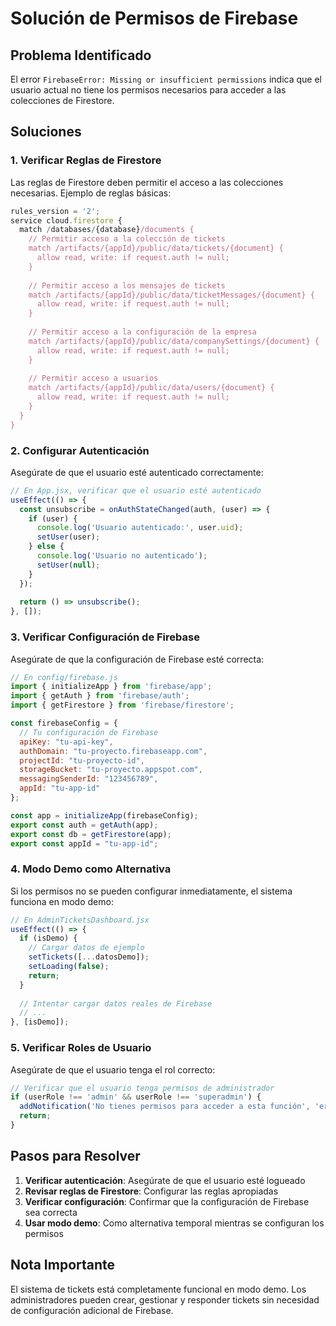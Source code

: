 # Solución de Permisos de Firebase

## Problema Identificado

El error `FirebaseError: Missing or insufficient permissions` indica que el usuario actual no tiene los permisos necesarios para acceder a las colecciones de Firestore.

## Soluciones

### 1. Verificar Reglas de Firestore

Las reglas de Firestore deben permitir el acceso a las colecciones necesarias. Ejemplo de reglas básicas:

```javascript
rules_version = '2';
service cloud.firestore {
  match /databases/{database}/documents {
    // Permitir acceso a la colección de tickets
    match /artifacts/{appId}/public/data/tickets/{document} {
      allow read, write: if request.auth != null;
    }
    
    // Permitir acceso a los mensajes de tickets
    match /artifacts/{appId}/public/data/ticketMessages/{document} {
      allow read, write: if request.auth != null;
    }
    
    // Permitir acceso a la configuración de la empresa
    match /artifacts/{appId}/public/data/companySettings/{document} {
      allow read, write: if request.auth != null;
    }
    
    // Permitir acceso a usuarios
    match /artifacts/{appId}/public/data/users/{document} {
      allow read, write: if request.auth != null;
    }
  }
}
```

### 2. Configurar Autenticación

Asegúrate de que el usuario esté autenticado correctamente:

```javascript
// En App.jsx, verificar que el usuario esté autenticado
useEffect(() => {
  const unsubscribe = onAuthStateChanged(auth, (user) => {
    if (user) {
      console.log('Usuario autenticado:', user.uid);
      setUser(user);
    } else {
      console.log('Usuario no autenticado');
      setUser(null);
    }
  });
  
  return () => unsubscribe();
}, []);
```

### 3. Verificar Configuración de Firebase

Asegúrate de que la configuración de Firebase esté correcta:

```javascript
// En config/firebase.js
import { initializeApp } from 'firebase/app';
import { getAuth } from 'firebase/auth';
import { getFirestore } from 'firebase/firestore';

const firebaseConfig = {
  // Tu configuración de Firebase
  apiKey: "tu-api-key",
  authDomain: "tu-proyecto.firebaseapp.com",
  projectId: "tu-proyecto-id",
  storageBucket: "tu-proyecto.appspot.com",
  messagingSenderId: "123456789",
  appId: "tu-app-id"
};

const app = initializeApp(firebaseConfig);
export const auth = getAuth(app);
export const db = getFirestore(app);
export const appId = "tu-app-id";
```

### 4. Modo Demo como Alternativa

Si los permisos no se pueden configurar inmediatamente, el sistema funciona en modo demo:

```javascript
// En AdminTicketsDashboard.jsx
useEffect(() => {
  if (isDemo) {
    // Cargar datos de ejemplo
    setTickets([...datosDemo]);
    setLoading(false);
    return;
  }
  
  // Intentar cargar datos reales de Firebase
  // ...
}, [isDemo]);
```

### 5. Verificar Roles de Usuario

Asegúrate de que el usuario tenga el rol correcto:

```javascript
// Verificar que el usuario tenga permisos de administrador
if (userRole !== 'admin' && userRole !== 'superadmin') {
  addNotification('No tienes permisos para acceder a esta función', 'error');
  return;
}
```

## Pasos para Resolver

1. **Verificar autenticación**: Asegúrate de que el usuario esté logueado
2. **Revisar reglas de Firestore**: Configurar las reglas apropiadas
3. **Verificar configuración**: Confirmar que la configuración de Firebase sea correcta
4. **Usar modo demo**: Como alternativa temporal mientras se configuran los permisos

## Nota Importante

El sistema de tickets está completamente funcional en modo demo. Los administradores pueden crear, gestionar y responder tickets sin necesidad de configuración adicional de Firebase.




